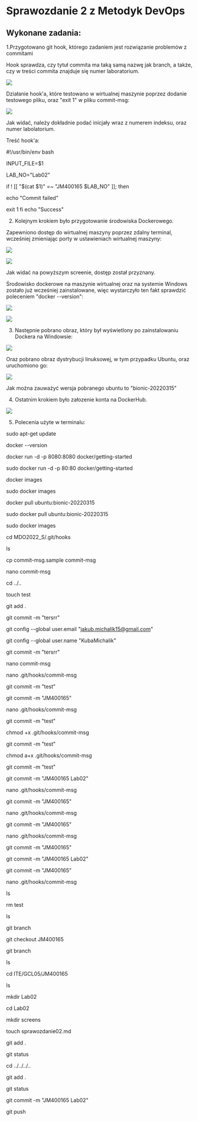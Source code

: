 # Sprawozdanie 2 z Metodyk DevOps

## Wykonane zadania:

1.Przygotowano git hook, którego zadaniem jest rozwiązanie problemów z commitami

Hook sprawdza, czy tytuł commita ma taką samą nazwę jak branch, a także, czy w treści commita znajduje 
się numer laboratorium.

![](./hook.png)

Działanie hook'a, które testowano w wirtualnej maszynie poprzez dodanie testowego pliku, oraz "exit 1" w pliku
commit-msg:

![](./screenHOOKS.png)

Jak widać, należy dokładnie podać inicjały wraz z numerem indeksu, oraz numer labolatorium.

Treść hook'a:

#!/usr/bin/env bash

INPUT_FILE=$1

LAB_NO="Lab02"

if ! [[ "$(cat $1)" =~ "JM400165 $LAB_NO" ]]; then

echo "Commit failed"

exit 1
fi
echo "Success"


2. Kolejnym krokiem było przygotowanie środowiska Dockerowego.

Zapewniono dostęp do wirtualnej maszyny poprzez zdalny terminal, wcześniej zmieniając porty 
w ustawieniach wirtualnej maszyny:

![](./VM.png)

![](./zdalny.png)

Jak widać na powyższym screenie, dostęp został przyznany.


Środowisko dockerowe na maszynie wirtualnej oraz na systemie Windows zostało już wcześniej zainstalowane,
więc wystarczyło ten fakt sprawdzić poleceniem "docker --version": 

![](./s2.png)

![](./dockerWin.png)

3. Następnie pobrano obraz, który był wyświetlony po zainstalowaniu Dockera na Windowsie:

![](./im1.png)

Oraz pobrano obraz dystrybucji linuksowej, w tym przypadku Ubuntu, oraz uruchomiono go:

![](./im2.png)

Jak można zauważyć wersja pobranego ubuntu to "bionic-20220315"

4. Ostatnim krokiem było załozenie konta na DockerHub.

![](./dockerHub.png)


5. Polecenia użyte w terminalu:

sudo apt-get update

docker --version

docker run -d -p 8080:8080 docker/getting-started

sudo docker run -d -p 80:80 docker/getting-started

docker images

sudo docker images

docker pull ubuntu:bionic-20220315

sudo docker pull ubuntu:bionic-20220315

sudo docker images

cd MDO2022_S/.git/hooks

ls

cp commit-msg.sample commit-msg

nano commit-msg

cd ../..

touch test

git add .

git commit -m "tersrr"

git config --global user.email "jakub.michalik15@gmail.com"

git config --global user.name "KubaMichalik"

git commit -m "tersrr"

nano commit-msg

nano .git/hooks/commit-msg

git commit -m "test"

git commit -m "JM400165"

nano .git/hooks/commit-msg

git commit -m "test"

chmod +x  .git/hooks/commit-msg

git commit -m "test"

chmod a+x .git/hooks/commit-msg

git commit -m "test"

git commit -m "JM400165 Lab02"

nano .git/hooks/commit-msg

git commit -m "JM400165"

nano .git/hooks/commit-msg

git commit -m "JM400165"

nano .git/hooks/commit-msg

git commit -m "JM400165"

git commit -m "JM400165 Lab02"

git commit -m "JM400165"

nano .git/hooks/commit-msg

ls

rm test

ls

git branch

git checkout JM400165

git branch

ls

cd ITE/GCL05/JM400165

ls

mkdir Lab02

cd Lab02

mkdir screens

touch sprawozdanie02.md

git add .

git status

cd ../../../..

git add .

git status

git commit -m "JM400165 Lab02"

git push









